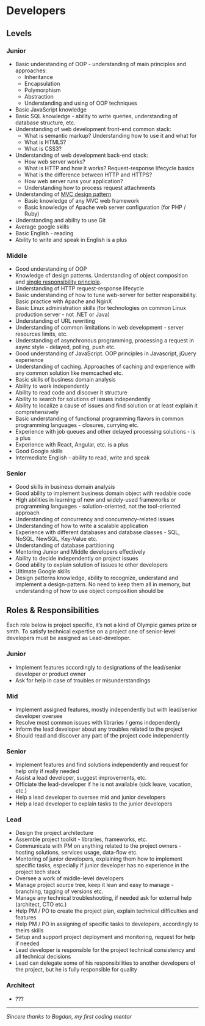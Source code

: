 # Developers

## Levels

### Junior
* Basic understanding of OOP - understanding of main principles and approaches:
    * Inheritance
    * Encapsulation
    * Polymorphism
    * Abstraction
    * Understanding and using of OOP techniques
* Basic JavaScript knowledge
* Basic SQL knowledge - ability to write queries, understanding of database structure, etc.
* Understanding of web development front-end common stack:
    * What is semantic markup? Understanding how to use it and what for
    * What is HTML5?
    * What is CSS3?
* Understanding of web development back-end stack:
    * How web server works?
    * What is HTTP and how it works? Request-response lifecycle basics
    * What is the difference between HTTP and HTTPS?
    * How web server runs your application?
    * Understanding how to process request attachments
* Understanding of [MVC design pattern](http://en.wikipedia.org/wiki/Model%E2%80%93view%E2%80%93controller)
    * Basic knowledge of any MVC web framework
    * Basic knowledge of Apache web server configuration (for PHP / Ruby)
* Understanding and ability to use Git
* Average google skills
* Basic English - reading
* Ability to write and speak in English is a plus

### Middle
* Good understanding of OOP
* Knowledge of design patterns. Understanding of object composition and [single responsibility principle](http://en.wikipedia.org/wiki/Single_responsibility_principle).
* Understanding of HTTP request-response lifecycle
* Basic understanding of how to tune web-server for better responsibility. Basic practice with Apache and NginX
* Basic Linux administration skills (for technologies on common Linux production server - not .NET or Java)
* Understanding of URL rewriting 
* Understanding of common limitations in web development - server resources limits, etc.
* Understanding of asynchronous programming, processing a request in async style - delayed, polling, push etc.
* Good understanding of JavaScript. OOP principles in Javascript, jQuery experience
* Understanding of caching. Approaches of caching and experience with any common solution like memcached etc.
* Basic skills of business domain analysis
* Ability to work independently
* Ability to read code and discover it structure
* Ability to search for solutions of issues independently
* Ability to localize a cause of issues and find solution or at least explain it comprehensively
* Basic understanding of functional programming flavors in common programming languages - closures, currying etc.
* Experience with job queues and other delayed processing solutions - is a plus
* Experience with React, Angular, etc. is a plus
* Good Google skills
* Intermediate English - ability to read, write and speak

### Senior
* Good skills in business domain analysis
* Good ability to implement business domain object with readable code
* High abilities in learning of new and widely-used frameworks or programming languages - solution-oriented, not the tool-oriented approach
* Understanding of concurrency and concurrency-related issues
* Understanding of how to write a scalable application
* Experience with different databases and database classes - SQL, NoSQL, NewSQL, Key-Value etc.
* Understanding of database partitioning
* Mentoring Junior and Middle developers effectively
* Ability to decide independently on project issues
* Good ability to explain solution of issues to other developers
* Ultimate Google skills
* Design patterns knowledge, ability to recognize, understand and implement a design-pattern. No need to keep them all in memory, but understanding of how to use object composition should be

## Roles & Responsibilities
Each role below is project specific, it’s not a kind of Olympic games prize or smth. To satisfy technical expertise on a project one of senior-level developers must be assigned as Lead-developer.

### Junior
* Implement features accordingly to designations of the lead/senior developer or product owner
* Ask for help in case of troubles or misunderstandings

### Mid
* Implement assigned features, mostly independently but with lead/senior developer oversee
* Resolve most common issues with libraries / gems independently
* Inform the lead developer about any troubles related to the project
* Should read and discover any part of the project code independently

### Senior
* Implement features and find solutions independently and request for help only if really needed
* Assist a lead developer, suggest improvements, etc.
* Officiate the lead-developer if he is not available (sick leave, vacation, etc.)
* Help a lead developer to oversee mid and junior developers
* Help a lead developer to explain tasks to the junior developers

### Lead
* Design the project architecture
* Assemble project toolkit - libraries, frameworks, etc.
* Communicate with PM on anything related to the project owners - hosting solutions, services usage, data-flow etc.
* Mentoring of junior developers, explaining them how to implement specific tasks, especially if junior developer has no experience in the project tech stack
* Oversee a work of middle-level developers
* Manage project source tree, keep it lean and easy to manage - branching, tagging of versions etc.
* Manage any technical troubleshooting, if needed ask for external help (architect, CTO etc.)
* Help PM / PO to create the project plan, explain technical difficulties and features
* Help PM / PO in assigning of specific tasks to developers, accordingly to theirs skills
* Setup and support project deployment and monitoring, request for help if needed
* Lead developer is responsible for the project technical consistency and all technical decisions
* Lead can delegate some of his responsibilities to another developers of the project, but he is fully responsible for quality

### Architect
* ???

----------
*Sincere thanks to Bogdan, my first coding mentor*
